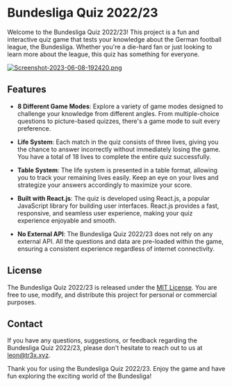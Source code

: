 # Bundesliga Quiz 2022/23

Welcome to the Bundesliga Quiz 2022/23! This project is a fun and interactive quiz game that tests your knowledge about the German football league, the Bundesliga. Whether you're a die-hard fan or just looking to learn more about the league, this quiz has something for everyone.

[![Screenshot-2023-06-08-192420.png](https://i.postimg.cc/wjckxBRW/Screenshot-2023-06-08-192420.png)](https://postimg.cc/G4tDqdQY)

## Features

- **8 Different Game Modes**: Explore a variety of game modes designed to challenge your knowledge from different angles. From multiple-choice questions to picture-based quizzes, there's a game mode to suit every preference.

- **Life System**: Each match in the quiz consists of three lives, giving you the chance to answer incorrectly without immediately losing the game. You have a total of 18 lives to complete the entire quiz successfully.

- **Table System**: The life system is presented in a table format, allowing you to track your remaining lives easily. Keep an eye on your lives and strategize your answers accordingly to maximize your score.

- **Built with React.js**: The quiz is developed using React.js, a popular JavaScript library for building user interfaces. React.js provides a fast, responsive, and seamless user experience, making your quiz experience enjoyable and smooth.

- **No External API**: The Bundesliga Quiz 2022/23 does not rely on any external API. All the questions and data are pre-loaded within the game, ensuring a consistent experience regardless of internet connectivity.

## License

The Bundesliga Quiz 2022/23 is released under the [MIT License](https://opensource.org/licenses/MIT). You are free to use, modify, and distribute this project for personal or commercial purposes.


## Contact

If you have any questions, suggestions, or feedback regarding the Bundesliga Quiz 2022/23, please don't hesitate to reach out to us at [leon@tr3x.xyz](leon@tr3x.xyz).

Thank you for using the Bundesliga Quiz 2022/23. Enjoy the game and have fun exploring the exciting world of the Bundesliga!

